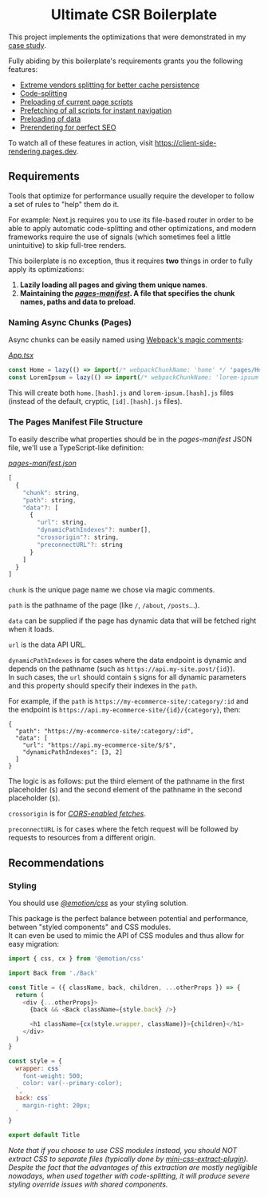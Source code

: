 <h1 align="center">Ultimate CSR Boilerplate</h1>

This project implements the optimizations that were demonstrated in my [case study](https://github.com/theninthsky/client-side-rendering).

Fully abiding by this boilerplate's requirements grants you the following features:

- [Extreme vendors splitting for better cache persistence](https://github.com/theninthsky/client-side-rendering#caching)
- [Code-splitting](https://github.com/theninthsky/client-side-rendering#code-splitting)
- [Preloading of current page scripts](https://github.com/theninthsky/client-side-rendering#preloading-async-pages)
- [Prefetching of all scripts for instant navigation](https://github.com/theninthsky/client-side-rendering#prefetching-async-pages)
- [Preloading of data](https://github.com/theninthsky/client-side-rendering#preloading-data)
- [Prerendering for perfect SEO](https://github.com/theninthsky/client-side-rendering#prerendering)

To watch all of these features in action, visit https://client-side-rendering.pages.dev.

## Requirements

Tools that optimize for performance usually require the developer to follow a set of rules to "help" them do it.

For example: Next.js requires you to use its file-based router in order to be able to apply automatic code-splitting and other optimizations, and modern frameworks require the use of signals (which sometimes feel a little unintuitive) to skip full-tree renders.

This boilerplate is no exception, thus it requires **two** things in order to fully apply its optimizations:

1. **Lazily loading all pages and giving them unique names**.
2. **Maintaining the _[pages-manifest](src/pages-manifest.json)_. A file that specifies the chunk names, paths and data to preload**.

### Naming Async Chunks (Pages)

Async chunks can be easily named using [Webpack's magic comments](https://webpack.js.org/api/module-methods/#magic-comments):

_[App.tsx](src/App.tsx)_

```js
const Home = lazy(() => import(/* webpackChunkName: 'home' */ 'pages/Home'))
const LoremIpsum = lazy(() => import(/* webpackChunkName: 'lorem-ipsum' */ 'pages/LoremIpsum'))
```

This will create both `home.[hash].js` and `lorem-ipsum.[hash].js` files (instead of the default, cryptic, `[id].[hash].js` files).

### The Pages Manifest File Structure

To easily describe what properties should be in the _pages-manifest_ JSON file, we'll use a TypeScript-like definition:

_[pages-manifest.json](src/pages-manifest.json)_

```js
[
  {
    "chunk": string,
    "path": string,
    "data"?: [
      {
        "url": string,
        "dynamicPathIndexes"?: number[],
        "crossorigin"?: string,
        "preconnectURL"?: string
      }
    ]
  }
]
```

`chunk` is the unique page name we chose via magic comments.

`path` is the pathname of the page (like `/`, `/about`, `/posts`...).

`data` can be supplied if the page has dynamic data that will be fetched right when it loads.

`url` is the data API URL.

`dynamicPathIndexes` is for cases where the data endpoint is dynamic and depends on the pathname (such as `https://api.my-site.post/{id}`).
<br>
In such cases, the `url` should contain `$` signs for all dynamic parameters and this property should specify their indexes in the `path`.

For example, if the `path` is `https://my-ecommerce-site/:category/:id` and the endpoint is `https://api.my-ecommerce-site/{id}/{category}`, then:

```
{
  "path": "https://my-ecommerce-site/:category/:id",
  "data": [
    "url": "https://api.my-ecommerce-site/$/$",
    "dynamicPathIndexes": [3, 2]
  ]
}
```

The logic is as follows: put the third element of the pathname in the first placeholder (`$`) and the second element of the pathname in the second placeholder (`$`).

`crossorigin` is for _[CORS-enabled fetches](https://developer.mozilla.org/en-US/docs/Web/HTML/Attributes/rel/preload#cors-enabled_fetches)_.

`preconnectURL` is for cases where the fetch request will be followed by requests to resources from a different origin.

## Recommendations

### Styling

You should use _[@emotion/css](https://www.npmjs.com/package/@emotion/css)_ as your styling solution.

This package is the perfect balance between potential and performance, between "styled components" and CSS modules.
<br>
It can even be used to mimic the API of CSS modules and thus allow for easy migration:

```js
import { css, cx } from '@emotion/css'

import Back from './Back'

const Title = ({ className, back, children, ...otherProps }) => {
  return (
    <div {...otherProps}>
      {back && <Back className={style.back} />}

      <h1 className={cx(style.wrapper, className)}>{children}</h1>
    </div>
  )
}

const style = {
  wrapper: css`
    font-weight: 500;
    color: var(--primary-color);
  `,
  back: css`
    margin-right: 20px;
  `
}

export default Title
```

_Note that if you choose to use CSS modules instead, you should *NOT* extract CSS to separate files (typically done by [mini-css-extract-plugin](https://www.npmjs.com/package/mini-css-extract-plugin))._
<br>
_Despite the fact that the advantages of this extraction are mostly negligible nowadays, when used together with code-splitting, it will produce severe styling override issues with shared components._
